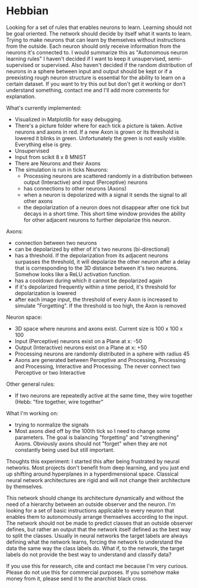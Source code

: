 # Hebbian
Looking for a set of rules that enables neurons to learn. Learning should not be goal oriented. The network should decide by itself what it wants to learn.
Trying to make neurons that can learn by themselves without instructions from the outside. Each neuron should only receive information from the neurons it's connected to.
I would summarize this as "Autonomous neuron learning rules"
I haven't decided if I want to keep it unsupervised, semi-supervised or supervised.
Also haven't decided if the random distribution of neurons in a sphere between input and output should be kept or if a preexisting rough neuron structure is essential for the ability to learn on a certain dataset.
If you want to try this out but don't get it working or don't understand something, contact me and I'll add more comments for explanation.


What's currently implemented:
- Visualized in Matplotlib for easy debugging.
- There's a picture folder where for each tick a picture is taken. Active neurons and axons in red. If a new Axon is grown or its threshold is lowered it blinks in green. Unfortunately the green is not easily visible. Everything else is grey.
- Unsupervised
- Input from scikit 8 x 8 MNIST
- There are Neurons and their Axons
- The simulation is run in ticks
Neurons:
  - Processing neurons are scattered randomly in a distribution between output (Interactive) and input (Perceptive) neurons
  - has connections to other neurons (Axons)
  - when a neuron is depolarized with a signal it sends the signal to all other axons
  - the depolarization of a neuron does not disappear after one tick but decays in a short time. 
    This short time window provides the ability for other adjacent neurons to further depolarize this neuron.
  
Axons:
  - connection between two neurons
  - can be depolarized by either of it's two neurons (bi-directional)
  - has a threshold. If the depolarization from its adjacent neurons surpasses the threshold, it will depolarize the other neuron after a delay that 
    is corresponding to the 3D distance between it's two neurons. Somehow looks like a ReLU activation function.
  - has a cooldown during which it cannot be depolarized again
  - if it's depolarized frequently within a time period, it's threshold for depolarization is lowered
  - after each image input, the threshold of every Axon is increased to simulate "Forgetting".
    If the threshold is too high, the Axon is removed

Neuron space:
  - 3D space where neurons and axons exist. Current size is 100 x 100 x 100
  - Input (Perceptive) neurons exist on a Plane at x: -50
  - Output (Interactive) neurons exist on a Plane at x: +50
  - Processing neurons are randomly distributed in a sphere with radius 45
  - Axons are generated between Perceptive and Processing, Processing and Processing, Interactive and Processing.
    The never connect two Perceptive or two Interactive

Other general rules:
- If two neurons are repeatedly active at the same time, they wire together (Hebb: "fire together, wire together"


What I'm working on:
- trying to normalize the signals
- Most axons died off by the 100th tick so I need to change some parameters. The goal is balancing "forgetting" and "strengthening" Axons. 
  Obviously axons should not "forget" when they are not constantly being used but still important.




Thoughts this experiment:
I started this after being frustrated by neural networks. Most projects don't benefit from deep learning, and you just end up shifting around hyperplanes in a hyperdimensional space.
Classical neural network architectures are rigid and will not change their architecture by themselves.

This network should change its architecture dynamically and without the need of a hierarchy between an outside observer and the neuron.
I'm looking for a set of basic instructions applicable to every neuron that enables them to autonomously arrange themselves according to the input.
The network should not be made to predict classes that an outside observer defines, but rather an output that the network itself defined as the best way to split the classes.
Usually in neural networks the target labels are always defining what the network learns, forcing the network to understand the data the same way the class labels do.
What if, to the network, the target labels do not provide the best way to understand and classify data?


If you use this for research, cite and contact me because I'm very curious. 
Please do not use this for commercial purposes. If you somehow make money from it, please send it to the anarchist black cross.
